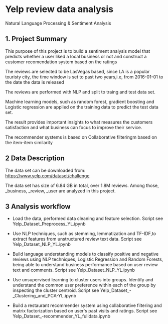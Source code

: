 # Yelp review data analysis

Natural Language Processing & Sentiment Analysis

## 1. Project Summary

This purpose of this project is to build a sentiment analysis model that predicts whether a user liked a local business or not and construct a customer recomendation system based on the ratings

The reviews are selected to be LasVegas based, since LA is a popular touristy city, the time window is set to past two years,i.e, from 2016-01-01 to the date the data is released

The reviews are performed with NLP and split to traing and test data set.

Machine learning models, such as random forest, gradient boosting and Logistic regression are applied on the training data to predict the test data set. 

The result provides important insights to what measures the customers satisfaction and what business can focus to improve their service.

The recommender systems is based on Collaborative filteringm based on the item-item similarity

## 2 Data Description

The data set can be downloaded from: https://www.yelp.com/dataset/challenge

The data set has size of 6.84 GB in total, over 1.8M reviews. Among those, _business, _review, _user are analyzed in this project.


## 3 Analysis workflow

* Load the data, performed data cleaning and feature selection. 
Script see Yelp_Dataset_Preprocess_YL.ipynb

* Use NLP techniques, such as stemming, lemmatization and TF-IDF,to extract features from unstructured review text data. Script see Yelp_Dataset_NLP_YL.ipynb

* Build language understanding models to classify positive and negative reviews using NLP techniques, Logistic Regression and Random Forests, being able to understand business
performance based on user review text and comments. Script see Yelp_Dataset_NLP_YL.ipynb

* Use unsupervised learning to cluster users into groups. Identify and understand the common user preference within each of the group by inspecting the cluster centroid.
Script see Yelp_Dataset_-_Clustering_and_PCA-YL.ipynb

* Build a restaurant recommender system using collaborative filtering and matrix factorization based on user's past visits and ratings.
Script see Yelp_Dataset_-recommender_YL_fulldata.ipynb
